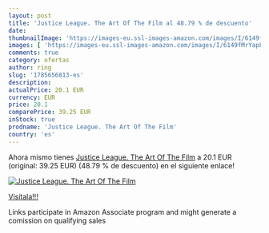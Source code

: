 ```yaml
---
layout: post
title: 'Justice League. The Art Of The Film al 48.79 % de descuento'
date: 
thumbnailImage: 'https://images-eu.ssl-images-amazon.com/images/I/6149fMrYapL._SL200_.jpg'
images: [ 'https://images-eu.ssl-images-amazon.com/images/I/6149fMrYapL._SL200_.jpg' ]
comments: true
category: ofertas
author: ring
slug: '1785656813-es'
description:
actualPrice: 20.1 EUR
currency: EUR
price: 20.1
comparePrice: 39.25 EUR
inStock: true
prodname: 'Justice League. The Art Of The Film'
country: 'es'
---
```


Ahora mismo tienes [Justice League. The Art Of The Film](https://www.amazon.es/dp/1785656813/?tag=tolees-21) a 20.1 EUR (original: 39.25 EUR) (48.79 %  de descuento) en el siguiente enlace!

[![Justice League. The Art Of The Film](https://images-eu.ssl-images-amazon.com/images/I/6149fMrYapL._SL200_.jpg)](https://www.amazon.es/dp/1785656813/?tag=tolees-21)

[Visítala!!!](https://www.amazon.es/dp/1785656813/?tag=tolees-21)

Links participate in Amazon Associate program and might generate a comission on qualifying sales
